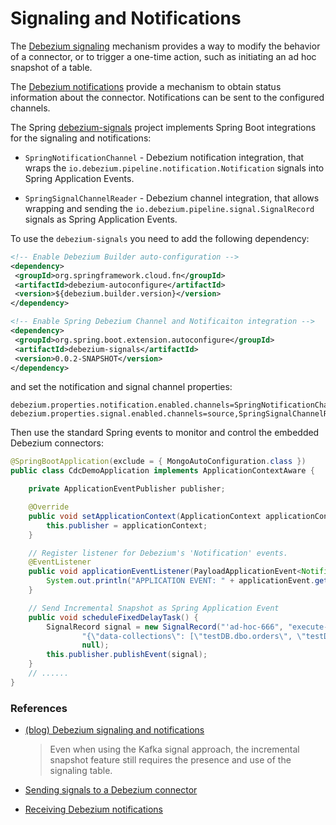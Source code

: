 # Signaling and Notifications

The [Debezium signaling](https://debezium.io/documentation/reference/2.3/configuration/signalling.html) mechanism provides a way to modify the behavior of a connector, or to trigger a one-time action, such as initiating an ad hoc snapshot of a table.

The [Debezium notifications](https://debezium.io/documentation/reference/configuration/notification.html) provide a mechanism to obtain status information about the connector. Notifications can be sent to the configured channels.

The Spring [debezium-signals](https://github.com/tzolov/debezium-signals) project implements Spring Boot integrations for the signaling and notifications:

- `SpringNotificationChannel` - Debezium notification integration, that wraps the `io.debezium.pipeline.notification.Notification` signals into Spring Application Events.

- `SpringSignalChannelReader` - Debezium channel integration, that allows wrapping and sending the `io.debezium.pipeline.signal.SignalRecord` signals as Spring Application Events.

To use the `debezium-signals` you need to add the following dependency:

```xml
<!-- Enable Debezium Builder auto-configuration -->
<dependency>
 <groupId>org.springframework.cloud.fn</groupId>
 <artifactId>debezium-autoconfigure</artifactId>
 <version>${debezium.builder.version}</version>
</dependency>

<!-- Enable Spring Debezium Channel and Notificaiton integration -->
<dependency>
 <groupId>org.spring.boot.extension.autoconfigure</groupId>
 <artifactId>debezium-signals</artifactId>
 <version>0.0.2-SNAPSHOT</version>
</dependency>
```

and set the notification and signal channel properties:

```properties
debezium.properties.notification.enabled.channels=SpringNotificationChannel
debezium.properties.signal.enabled.channels=source,SpringSignalChannelReader
```

Then use the standard Spring events to monitor and control the embedded Debezium connectors:

```java
@SpringBootApplication(exclude = { MongoAutoConfiguration.class })
public class CdcDemoApplication implements ApplicationContextAware {

	private ApplicationEventPublisher publisher;

	@Override
	public void setApplicationContext(ApplicationContext applicationContext) {
		this.publisher = applicationContext;
	}

	// Register listener for Debezium's 'Notification' events.
	@EventListener
	public void applicationEventListener(PayloadApplicationEvent<Notification> applicationEvent) {
		System.out.println("APPLICATION EVENT: " + applicationEvent.getPayload());
	}

	// Send Incremental Snapshot as Spring Application Event
	public void scheduleFixedDelayTask() {
		SignalRecord signal = new SignalRecord("'ad-hoc-666", "execute-snapshot",
				"{\"data-collections\": [\"testDB.dbo.orders\", \"testDB.dbo.customers\", \"testDB.dbo.products\"],\"type\":\"incremental\"}",
				null);
		this.publisher.publishEvent(signal);
	}
	// ......
}

```

### References

- [(blog) Debezium signaling and notifications](https://debezium.io/blog/2023/06/27/Debezium-signaling-and-notifications/)
  > Even when using the Kafka signal approach, the incremental snapshot feature still requires the presence and use of the signaling table.

- [Sending signals to a Debezium connector](https://debezium.io/documentation/reference/configuration/signalling.html)
- [Receiving Debezium notifications](https://debezium.io/documentation/reference/configuration/notification.html)
